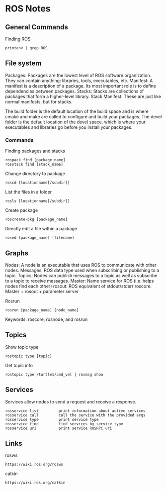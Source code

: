 # ROS Notes

## General Commands

Finding ROS

	printenv | grep ROS

## File system
Packages: Packages are the lowest level of ROS software organization. They can contain anything: libraries, tools, executables, etc.
Manifest: A manifest is a description of a package. Its most important role is to define dependencies between packages.
Stacks: Stacks are collections of packages that form a higher-level library.
Stack Manifest: These are just like normal manifests, but for stacks.

The build folder is the default location of the build space and is where cmake and make are called to configure and build your packages. The devel folder is the default location of the devel space, which is where your executables and libraries go before you install your packages.

### Commands

Finding packages and stacks

	rospack find [package_name]
	rosstack find [stack_name]

Change directory to package

	roscd [locationname[/subdir]]

List the files in a folder 

	rosls [locationname[/subdir]]

Create package

	roscreate-pkg [package_name]

Directly edit a file within a package

	rosed [package_name] [filename]

## Graphs
Nodes: A node is an executable that uses ROS to communicate with other nodes.
Messages: ROS data type used when subscribing or publishing to a topic.
Topics: Nodes can publish messages to a topic as well as subscribe to a topic to receive messages.
Master: Name service for ROS (i.e. helps nodes find each other)
rosout: ROS equivalent of stdout/stderr
roscore: Master + rosout + parameter server

Rosrun

	rosrun [package_name] [node_name]

Keywords: roscore, rosnode, and rosrun

## Topics

Show topic type

	rostopic type [topic]

Get topic info

	rostopic type /turtle1/cmd_vel | rosmsg show

## Services 
Services allow nodes to send a request and receive a response. 

	rosservice list         print information about active services
	rosservice call         call the service with the provided args
	rosservice type         print service type
	rosservice find         find services by service type
	rosservice uri          print service ROSRPC uri

## Links

rosws

	https://wiki.ros.org/rosws


catkin

	https://wiki.ros.org/catkin